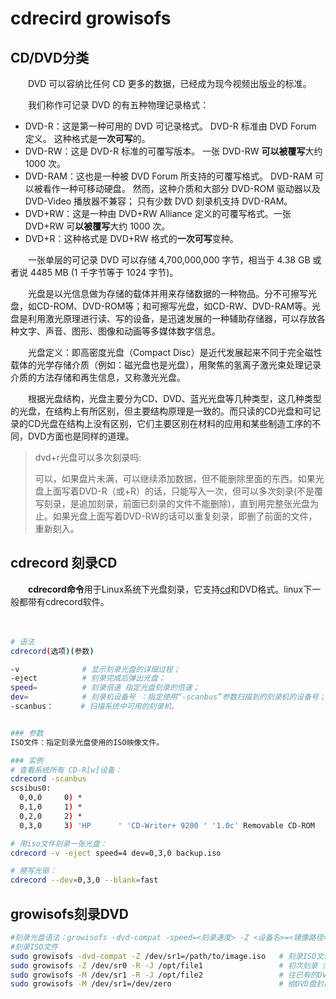# cdrecird growisofs

## CD/DVD分类

　　DVD 可以容纳比任何 CD 更多的数据，已经成为现今视频出版业的标准。

　　我们称作可记录 DVD 的有五种物理记录格式：

* DVD-R：这是第一种可用的 DVD 可记录格式。 DVD-R 标准由 DVD Forum 定义。 这种格式是**一次可写**的。
* DVD-RW：这是 DVD-R 标准的可覆写版本。 一张 DVD-RW **可以被覆写**大约 1000 次。
* DVD-RAM：这也是一种被 DVD Forum 所支持的可覆写格式。 DVD-RAM 可以被看作一种可移动硬盘。 然而，这种介质和大部分 DVD-ROM 驱动器以及 DVD-Video 播放器不兼容； 只有少数 DVD 刻录机支持 DVD-RAM。
* DVD+RW：这是一种由 DVD+RW Alliance 定义的可覆写格式。一张 DVD+RW 可**以被覆写**大约 1000 次。
* DVD+R：这种格式是 DVD+RW 格式的**一次可写**变种。

　　一张单层的可记录 DVD 可以存储 4,700,000,000 字节，相当于 4.38 GB 或者说 4485 MB (1 千字节等于 1024 字节)。

　　光盘是以光信息做为存储的载体并用来存储数据的一种物品。分不可擦写光盘，如CD-ROM、DVD-ROM等；和可擦写光盘，如CD-RW、DVD-RAM等。光盘是利用激光原理进行读、写的设备，是迅速发展的一种辅助存储器，可以存放各种文字、声音、图形、图像和动画等多媒体数字信息。

　　光盘定义：即高密度光盘（Compact Disc）是近代发展起来不同于完全磁性载体的光学存储介质（例如：磁光盘也是光盘），用聚焦的氢离子激光束处理记录介质的方法存储和再生信息，又称激光光盘。

　　根据光盘结构，光盘主要分为CD、DVD、蓝光光盘等几种类型，这几种类型的光盘，在结构上有所区别，但主要结构原理是一致的。而只读的CD光盘和可记录的CD光盘在结构上没有区别，它们主要区别在材料的应用和某些制造工序的不同，DVD方面也是同样的道理。

> dvd+r光盘可以多次刻录吗:
>
> 可以，如果盘片未满，可以继续添加数据，但不能删除里面的东西。如果光盘上面写着DVD-R（或+R）的话，只能写入一次，但可以多次刻录(不是覆写刻录，是追加刻录，前面已刻录的文件不能删除)，直到用完整张光盘为止。如果光盘上面写着DVD-RW的话可以重复刻录，即删了前面的文件，重新刻入。

## cdrecord 刻录CD

　　**cdrecord命令**用于Linux系统下光盘刻录，它支持[cd](https://man.niaoge.com/cd "cd命令")和DVD格式。linux下一般都带有cdrecord软件。

　　‍

```bash
# 语法
cdrecord(选项)(参数)

-v              # 显示刻录光盘的详细过程；
-eject          # 刻录完成后弹出光盘；
speed=          # 刻录倍速 指定光盘刻录的倍速；
dev=            # 刻录机设备号 ：指定使用“-scanbus”参数扫描到的刻录机的设备号；
-scanbus：      # 扫描系统中可用的刻录机。


### 参数
ISO文件：指定刻录光盘使用的ISO映像文件。

### 实例
# 查看系统所有 CD-R[w]设备：
cdrecord -scanbus
scsibus0:
  0,0,0     0) *
  0,1,0     1) *
  0,2,0     2) *
  0,3,0     3) 'HP      ' 'CD-Writer+ 9200 ' '1.0c' Removable CD-ROM

# 用iso文件刻录一张光盘：
cdrecord -v -eject speed=4 dev=0,3,0 backup.iso

# 擦写光驱：
cdrecord --dev=0,3,0 --blank=fast
```

## growisofs刻录DVD

```bash
#刻录光盘语法：growisofs -dvd-compat -speed=<刻录速度> -Z <设备名>=<镜像路径>
#刻录ISO文件
sudo growisofs -dvd-compat -Z /dev/sr1=/path/to/image.iso   # 刻录ISO文件 [dvd-compat刻录完后封盘，一般iso都需要封盘]
sudo growisofs -Z /dev/sr0 -R -J /opt/file1                 # 初次刻录（非ISO文件）
sudo growisofs -M /dev/sr1 -R -J /opt/file2                 # 往已有的DVD盘上添加文件
sudo growisofs -M /dev/sr1=/dev/zero                        # 给DVD盘封口(一般用不着）
```

　　‍

